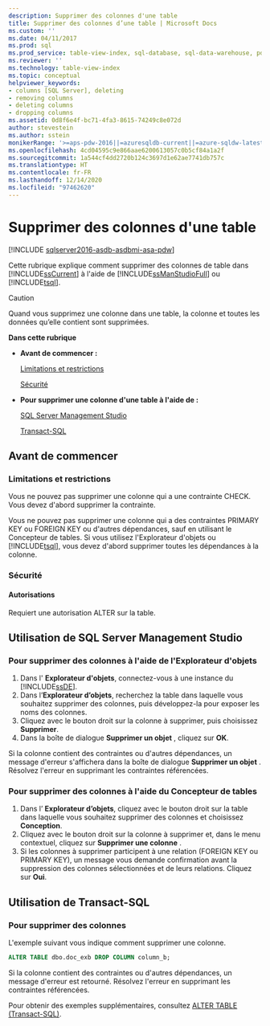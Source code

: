 ```yaml
---
description: Supprimer des colonnes d'une table
title: Supprimer des colonnes d’une table | Microsoft Docs
ms.custom: ''
ms.date: 04/11/2017
ms.prod: sql
ms.prod_service: table-view-index, sql-database, sql-data-warehouse, pdw
ms.reviewer: ''
ms.technology: table-view-index
ms.topic: conceptual
helpviewer_keywords:
- columns [SQL Server], deleting
- removing columns
- deleting columns
- dropping columns
ms.assetid: 0d8f6e4f-bc71-4fa3-8615-74249c8e072d
author: stevestein
ms.author: sstein
monikerRange: '>=aps-pdw-2016||=azuresqldb-current||=azure-sqldw-latest||>=sql-server-2016||>=sql-server-linux-2017||=azuresqldb-mi-current'
ms.openlocfilehash: 4cd04595c9e866aae6200613057c0b5cf84a1a2f
ms.sourcegitcommit: 1a544cf4dd2720b124c3697d1e62ae7741db757c
ms.translationtype: HT
ms.contentlocale: fr-FR
ms.lasthandoff: 12/14/2020
ms.locfileid: "97462620"
---
```

# <a name="delete-columns-from-a-table"></a>Supprimer des colonnes d'une table

[!INCLUDE [sqlserver2016-asdb-asdbmi-asa-pdw](../../includes/applies-to-version/sqlserver2016-asdb-asdbmi-asa-pdw.md)]

Cette rubrique explique comment supprimer des colonnes de table dans [!INCLUDE[ssCurrent](../../includes/sscurrent-md.md)] à l'aide de [!INCLUDE[ssManStudioFull](../../includes/ssmanstudiofull-md.md)] ou [!INCLUDE[tsql](../../includes/tsql-md.md)].

> [!CAUTION]
> Quand vous supprimez une colonne dans une table, la colonne et toutes les données qu’elle contient sont supprimées.

 **Dans cette rubrique**

- **Avant de commencer :**

   [Limitations et restrictions](#Restrictions)

   [Sécurité](#Security)

- **Pour supprimer une colonne d'une table à l'aide de :**

   [SQL Server Management Studio](#SSMSProcedure)

   [Transact-SQL](#TsqlProcedure)

## <a name="before-you-begin"></a><a name="BeforeYouBegin"></a> Avant de commencer

### <a name="limitations-and-restrictions"></a><a name="Restrictions"></a> Limitations et restrictions

Vous ne pouvez pas supprimer une colonne qui a une contrainte CHECK. Vous devez d'abord supprimer la contrainte.

Vous ne pouvez pas supprimer une colonne qui a des contraintes PRIMARY KEY ou FOREIGN KEY ou d'autres dépendances, sauf en utilisant le Concepteur de tables. Si vous utilisez l'Explorateur d'objets ou [!INCLUDE[tsql](../../includes/tsql-md.md)], vous devez d'abord supprimer toutes les dépendances à la colonne.

### <a name="security"></a><a name="Security"></a> Sécurité

#### <a name="permissions"></a><a name="Permissions"></a> Autorisations

Requiert une autorisation ALTER sur la table.

## <a name="using-sql-server-management-studio"></a><a name="SSMSProcedure"></a> Utilisation de SQL Server Management Studio

### <a name="to-delete-columns-by-using-object-explorer"></a>Pour supprimer des colonnes à l'aide de l'Explorateur d'objets

1. Dans l' **Explorateur d'objets**, connectez-vous à une instance du [!INCLUDE[ssDE](../../includes/ssde-md.md)].
2. Dans l’**Explorateur d’objets**, recherchez la table dans laquelle vous souhaitez supprimer des colonnes, puis développez-la pour exposer les noms des colonnes.
3. Cliquez avec le bouton droit sur la colonne à supprimer, puis choisissez **Supprimer**.
4. Dans la boîte de dialogue **Supprimer un objet** , cliquez sur **OK**.

Si la colonne contient des contraintes ou d'autres dépendances, un message d'erreur s'affichera dans la boîte de dialogue **Supprimer un objet** . Résolvez l'erreur en supprimant les contraintes référencées.

### <a name="to-delete-columns-by-using-table-designer"></a>Pour supprimer des colonnes à l'aide du Concepteur de tables

1. Dans l’ **Explorateur d’objets**, cliquez avec le bouton droit sur la table dans laquelle vous souhaitez supprimer des colonnes et choisissez **Conception**.
2. Cliquez avec le bouton droit sur la colonne à supprimer et, dans le menu contextuel, cliquez sur **Supprimer une colonne** .
3. Si les colonnes à supprimer participent à une relation (FOREIGN KEY ou PRIMARY KEY), un message vous demande confirmation avant la suppression des colonnes sélectionnées et de leurs relations. Cliquez sur **Oui**.

## <a name="using-transact-sql"></a><a name="TsqlProcedure"></a> Utilisation de Transact-SQL

### <a name="to-delete-columns"></a>Pour supprimer des colonnes

L'exemple suivant vous indique comment supprimer une colonne.

```sql
ALTER TABLE dbo.doc_exb DROP COLUMN column_b;
```

Si la colonne contient des contraintes ou d'autres dépendances, un message d'erreur est retourné. Résolvez l'erreur en supprimant les contraintes référencées.

Pour obtenir des exemples supplémentaires, consultez [ALTER TABLE &#40;Transact-SQL&#41;](../../t-sql/statements/alter-table-transact-sql.md).

## <a name="FollowUp"></a>
